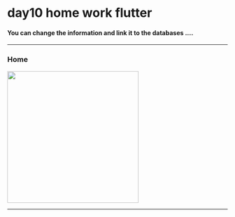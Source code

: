 
 <h1> day10 home work flutter</h1>  
<h4> You can change the information and link it to the databases ....</h4>
<hr>
<h3>Home</h3> 
<img src="[https://github.com/abenkoula71/day7-nfc-shop-with-flutter/blob/main/Screenshot_1680096777.png](https://github.com/abenkoula71/day10-home-work-flutter/blob/main/Screenshot_1680313691.png)" width="300" /> 
<hr>
